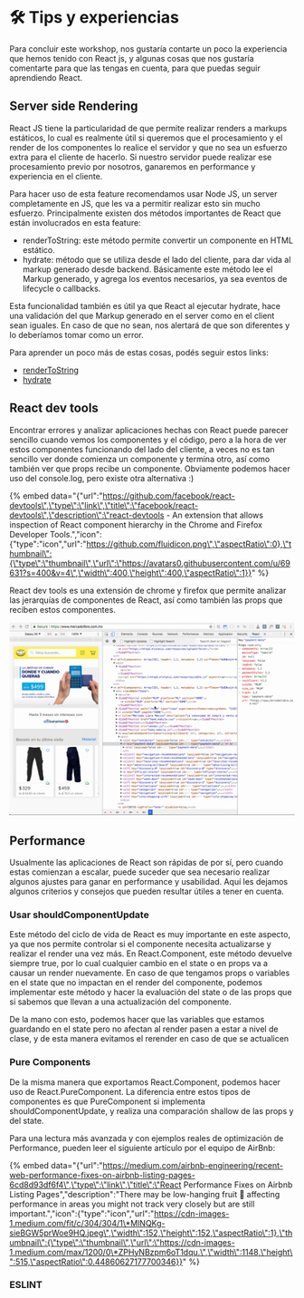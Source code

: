 # 🛠️ Tips y experiencias

Para concluir este workshop, nos gustaría contarte un poco la experiencia que hemos tenido con React js, y algunas cosas que nos gustaría comentarte para que las tengas en cuenta, para que puedas seguir aprendiendo React.

## Server side Rendering

React JS tiene la particularidad de que permite realizar renders a markups estáticos, lo cual es realmente útil si queremos que el procesamiento y el render de los componentes lo realice el servidor y que no sea un esfuerzo extra para el cliente de hacerlo. Si nuestro servidor puede realizar ese procesamiento previo por nosotros, ganaremos en performance y experiencia en el cliente.

Para hacer uso de esta feature recomendamos usar Node JS, un server completamente en JS, que les va a permitir realizar esto sin mucho esfuerzo. Principalmente existen dos métodos importantes de React que están involucrados en esta feature:

* renderToString: este método permite convertir un componente en HTML estático.
* hydrate: método que se utiliza desde el lado del cliente, para dar vida al markup generado desde backend. Básicamente este método lee el Markup generado, y agrega los eventos necesarios, ya sea eventos de lifecycle o callbacks.

Esta funcionalidad también es útil ya que React al ejecutar hydrate, hace una validación del que Markup generado en el server como en el client sean iguales. En caso de que no sean, nos alertará de que son diferentes y lo deberíamos tomar como un error.

Para aprender un poco más de estas cosas, podés seguir estos links:

* [renderToString](https://reactjs.org/docs/react-dom-server.html#rendertostring)
* [hydrate](https://reactjs.org/docs/react-dom.html#hydrate)

## React dev tools

Encontrar errores y analizar aplicaciones hechas con React puede parecer sencillo cuando vemos los componentes y el código, pero a la hora de ver estos componentes funcionando del lado del cliente, a veces no es tan sencillo ver donde comienza un componente y termina otro, así como también ver que props recibe un componente. Obviamente podemos hacer uso del console.log, pero existe otra alternativa :\)

{% embed data="{\"url\":\"https://github.com/facebook/react-devtools\",\"type\":\"link\",\"title\":\"facebook/react-devtools\",\"description\":\"react-devtools - An extension that allows inspection of React component hierarchy in the Chrome and Firefox Developer Tools.\",\"icon\":{\"type\":\"icon\",\"url\":\"https://github.com/fluidicon.png\",\"aspectRatio\":0},\"thumbnail\":{\"type\":\"thumbnail\",\"url\":\"https://avatars0.githubusercontent.com/u/69631?s=400&v=4\",\"width\":400,\"height\":400,\"aspectRatio\":1}}" %}

React dev tools es una extensión de chrome y firefox que permite analizar las jerarquías de componentes de React, así como también las props que reciben estos componentes.

![](.gitbook/assets/cajptry6db.gif)

## Performance

Usualmente las aplicaciones de React son rápidas de por sí, pero cuando estas comienzan a escalar, puede suceder que sea necesario realizar algunos ajustes para ganar en performance y usabilidad. Aquí les dejamos algunos criterios y consejos que pueden resultar útiles a tener en cuenta.

### Usar shouldComponentUpdate 

Este método del ciclo de vida de React es muy importante en este aspecto, ya que nos permite controlar si el componente necesita actualizarse y realizar el render una vez más. En React.Component, este método devuelve siempre true, por lo cual cualquier cambio en el state o en props va a causar un render nuevamente. En caso de que tengamos props o variables en el state que no impactan en el render del componente, podemos implementar este método y hacer la evaluación del state o de las props que si sabemos que llevan a una actualización del componente. 

De la mano con esto, podemos hacer que las variables que estamos guardando en el state pero no afectan al render pasen a estar a nivel de clase, y de esta manera evitamos el rerender en caso de que se actualicen

### Pure Components

De la misma manera que exportamos React.Component, podemos hacer uso de React.PureComponent. La diferencia entre estos tipos de componentes es que PureComponent si implementa shouldComponentUpdate, y realiza una comparación shallow de las props y del state.

Para una lectura más avanzada y con ejemplos reales de optimización de Performance, pueden leer el siguiente artículo por el equipo de AirBnb:

{% embed data="{\"url\":\"https://medium.com/airbnb-engineering/recent-web-performance-fixes-on-airbnb-listing-pages-6cd8d93df6f4\",\"type\":\"link\",\"title\":\"React Performance Fixes on Airbnb Listing Pages\",\"description\":\"There may be low-hanging fruit 🥝 affecting performance in areas you might not track very closely but are still important.\",\"icon\":{\"type\":\"icon\",\"url\":\"https://cdn-images-1.medium.com/fit/c/304/304/1\*MlNQKg-sieBGW5prWoe9HQ.jpeg\",\"width\":152,\"height\":152,\"aspectRatio\":1},\"thumbnail\":{\"type\":\"thumbnail\",\"url\":\"https://cdn-images-1.medium.com/max/1200/0\*ZPHyNBzpm6oT1dqu.\",\"width\":1148,\"height\":515,\"aspectRatio\":0.44860627177700346}}" %}

### ESLINT

### 



